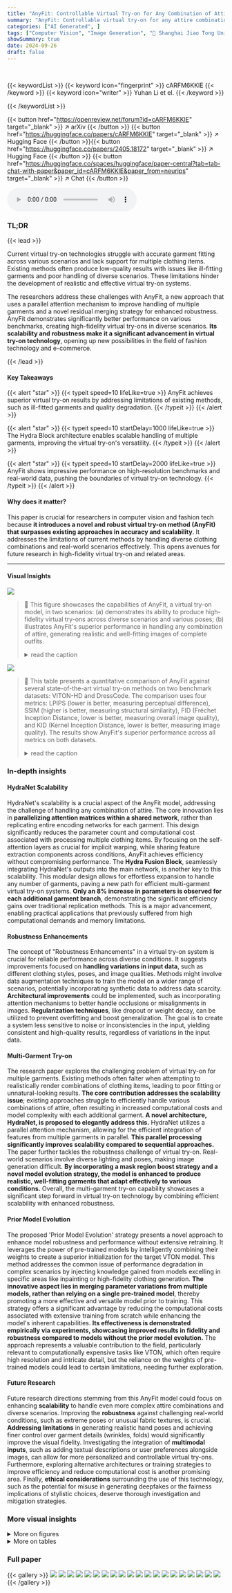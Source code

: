 ```yaml
---
title: "AnyFit: Controllable Virtual Try-on for Any Combination of Attire Across Any Scenario"
summary: "AnyFit: Controllable virtual try-on for any attire combination across any scenario, exceeding existing methods in accuracy and scalability."
categories: ["AI Generated", ]
tags: ["Computer Vision", "Image Generation", "🏢 Shanghai Jiao Tong University",]
showSummary: true
date: 2024-09-26
draft: false
---
```


<br>

{{< keywordList >}}
{{< keyword icon="fingerprint" >}} cARFM6KKlE {{< /keyword >}}
{{< keyword icon="writer" >}} Yuhan Li et el. {{< /keyword >}}
 
{{< /keywordList >}}

{{< button href="https://openreview.net/forum?id=cARFM6KKlE" target="_blank" >}}
↗ arXiv
{{< /button >}}
{{< button href="https://huggingface.co/papers/cARFM6KKlE" target="_blank" >}}
↗ Hugging Face
{{< /button >}}{{< button href="https://huggingface.co/papers/2405.18172" target="_blank" >}}
↗ Hugging Face
{{< /button >}}
{{< button href="https://huggingface.co/spaces/huggingface/paper-central?tab=tab-chat-with-paper&paper_id=cARFM6KKlE&paper_from=neurips" target="_blank" >}}
↗ Chat
{{< /button >}}




<audio controls>
    <source src="https://ai-paper-reviewer.com/cARFM6KKlE/podcast.wav" type="audio/wav">
    Your browser does not support the audio element.
</audio>


### TL;DR


{{< lead >}}

Current virtual try-on technologies struggle with accurate garment fitting across various scenarios and lack support for multiple clothing items.  Existing methods often produce low-quality results with issues like ill-fitting garments and poor handling of diverse scenarios.  These limitations hinder the development of realistic and effective virtual try-on systems.



The researchers address these challenges with AnyFit, a new approach that uses a parallel attention mechanism to improve handling of multiple garments and a novel residual merging strategy for enhanced robustness. AnyFit demonstrates significantly better performance on various benchmarks, creating high-fidelity virtual try-ons in diverse scenarios. **Its scalability and robustness make it a significant advancement in virtual try-on technology**, opening up new possibilities in the field of fashion technology and e-commerce.

{{< /lead >}}


#### Key Takeaways

{{< alert "star" >}}
{{< typeit speed=10 lifeLike=true >}} AnyFit achieves superior virtual try-on results by addressing limitations of existing methods, such as ill-fitted garments and quality degradation. {{< /typeit >}}
{{< /alert >}}

{{< alert "star" >}}
{{< typeit speed=10 startDelay=1000 lifeLike=true >}} The Hydra Block architecture enables scalable handling of multiple garments, improving the virtual try-on's versatility. {{< /typeit >}}
{{< /alert >}}

{{< alert "star" >}}
{{< typeit speed=10 startDelay=2000 lifeLike=true >}} AnyFit shows impressive performance on high-resolution benchmarks and real-world data, pushing the boundaries of virtual try-on technology. {{< /typeit >}}
{{< /alert >}}

#### Why does it matter?
This paper is crucial for researchers in computer vision and fashion tech because **it introduces a novel and robust virtual try-on method (AnyFit) that surpasses existing approaches in accuracy and scalability**.  It addresses the limitations of current methods by handling diverse clothing combinations and real-world scenarios effectively. This opens avenues for future research in high-fidelity virtual try-on and related areas.

------
#### Visual Insights



![](https://ai-paper-reviewer.com/cARFM6KKlE/figures_0_1.jpg)

> 🔼 This figure showcases the capabilities of AnyFit, a virtual try-on model, in two scenarios: (a) demonstrates its ability to produce high-fidelity virtual try-ons across diverse scenarios and various poses; (b) illustrates AnyFit's superior performance in handling any combination of attire, generating realistic and well-fitting images of complete outfits.
> <details>
> <summary>read the caption</summary>
> Figure 1: AnyFit shows superior try-ons for any combination of attire across any scenario.
> </details>





![](https://ai-paper-reviewer.com/cARFM6KKlE/tables_4_1.jpg)

> 🔼 This table presents a quantitative comparison of AnyFit against several state-of-the-art virtual try-on methods on two benchmark datasets: VITON-HD and DressCode.  The comparison uses four metrics: LPIPS (lower is better, measuring perceptual difference), SSIM (higher is better, measuring structural similarity), FID (Fréchet Inception Distance, lower is better, measuring overall image quality), and KID (Kernel Inception Distance, lower is better, measuring image quality).  The results show AnyFit's superior performance across all metrics on both datasets.
> <details>
> <summary>read the caption</summary>
> Table 1: Quantitative comparisons on the VITON-HD (12) and DressCode (16).
> </details>





### In-depth insights


#### HydraNet Scalability
HydraNet's scalability is a crucial aspect of the AnyFit model, addressing the challenge of handling any combination of attire.  The core innovation lies in **parallelizing attention matrices within a shared network**, rather than replicating entire encoding networks for each garment.  This design significantly reduces the parameter count and computational cost associated with processing multiple clothing items. By focusing on the self-attention layers as crucial for implicit warping, while sharing feature extraction components across conditions, AnyFit achieves efficiency without compromising performance. The **Hydra Fusion Block**, seamlessly integrating HydraNet's outputs into the main network, is another key to this scalability. This modular design allows for effortless expansion to handle any number of garments, paving a new path for efficient multi-garment virtual try-on systems.  **Only an 8% increase in parameters is observed for each additional garment branch**, demonstrating the significant efficiency gains over traditional replication methods.  This is a major advancement, enabling practical applications that previously suffered from high computational demands and memory limitations.

#### Robustness Enhancements
The concept of "Robustness Enhancements" in a virtual try-on system is crucial for reliable performance across diverse conditions.  It suggests improvements focused on **handling variations in input data**, such as different clothing styles, poses, and image qualities.  Methods might involve data augmentation techniques to train the model on a wider range of scenarios, potentially incorporating synthetic data to address data scarcity.  **Architectural improvements** could be implemented, such as incorporating attention mechanisms to better handle occlusions or misalignments in images.  **Regularization techniques**, like dropout or weight decay, can be utilized to prevent overfitting and boost generalization. The goal is to create a system less sensitive to noise or inconsistencies in the input, yielding consistent and high-quality results, regardless of variations in the input data.

#### Multi-Garment Try-on
The research paper explores the challenging problem of virtual try-on for multiple garments.  Existing methods often falter when attempting to realistically render combinations of clothing items, leading to poor fitting or unnatural-looking results.  **The core contribution addresses the scalability issue**; existing approaches struggle to efficiently handle various combinations of attire, often resulting in increased computational costs and model complexity with each additional garment. **A novel architecture, HydraNet, is proposed to elegantly address this.** HydraNet utilizes a parallel attention mechanism, allowing for the efficient integration of features from multiple garments in parallel.  **This parallel processing significantly improves scalability compared to sequential approaches.**   The paper further tackles the robustness challenge of virtual try-on. Real-world scenarios involve diverse lighting and poses, making image generation difficult.  **By incorporating a mask region boost strategy and a novel model evolution strategy, the model is enhanced to produce realistic, well-fitting garments that adapt effectively to various conditions.**  Overall, the multi-garment try-on capability showcases a significant step forward in virtual try-on technology by combining efficient scalability with enhanced robustness.

#### Prior Model Evolution
The proposed 'Prior Model Evolution' strategy presents a novel approach to enhance model robustness and performance without extensive retraining.  It leverages the power of pre-trained models by intelligently combining their weights to create a superior initialization for the target VTON model.  This method addresses the common issue of performance degradation in complex scenarios by injecting knowledge gained from models excelling in specific areas like inpainting or high-fidelity clothing generation. **The innovative aspect lies in merging parameter variations from multiple models, rather than relying on a single pre-trained model**, thereby promoting a more effective and versatile model prior to training. This strategy offers a significant advantage by reducing the computational costs associated with extensive training from scratch while enhancing the model's inherent capabilities.  **Its effectiveness is demonstrated empirically via experiments, showcasing improved results in fidelity and robustness compared to models without the prior model evolution.** The approach represents a valuable contribution to the field, particularly relevant to computationally expensive tasks like VTON, which often require high resolution and intricate detail, but the reliance on the weights of pre-trained models could lead to certain limitations, needing further exploration. 

#### Future Research
Future research directions stemming from this AnyFit model could focus on enhancing **scalability** to handle even more complex attire combinations and diverse scenarios.  Improving the **robustness** against challenging real-world conditions, such as extreme poses or unusual fabric textures, is crucial.  **Addressing limitations** in generating realistic hand poses and achieving finer control over garment details (wrinkles, folds) would significantly improve the visual fidelity.  Investigating the integration of **multimodal inputs**, such as adding textual descriptions or user preferences alongside images, can allow for more personalized and controllable virtual try-ons.  Furthermore, exploring alternative architectures or training strategies to improve efficiency and reduce computational cost is another promising area.  Finally, **ethical considerations** surrounding the use of this technology, such as the potential for misuse in generating deepfakes or the fairness implications of stylistic choices, deserve thorough investigation and mitigation strategies.


### More visual insights

<details>
<summary>More on figures
</summary>


![](https://ai-paper-reviewer.com/cARFM6KKlE/figures_2_1.jpg)

> 🔼 The figure shows the overall framework of AnyFit, a virtual try-on method. It consists of two main components: HydraNet and MainNet. HydraNet is responsible for encoding multiple garments and their features in parallel using Hydra Encoding Blocks. MainNet takes the encoded garment features, pose information, and masked person image as input. Hydra Fusion Blocks integrate features from HydraNet and MainNet. The final output is a try-on image of a person wearing the garments.
> <details>
> <summary>read the caption</summary>
> Figure 2: Overall framework of our method.
> </details>



![](https://ai-paper-reviewer.com/cARFM6KKlE/figures_4_1.jpg)

> 🔼 This figure compares the visual results of AnyFit against several other virtual try-on methods (IDM, OOTDiffusion, StableVITON, LADI-VTON, HR-VTON) on the VITON-HD dataset.  The comparison highlights AnyFit's ability to generate more detailed and realistically styled outfit images, showing superior garment fitting and overall appearance compared to the other methods. The yellow boxes highlight specific areas where the differences between AnyFit and other methods are most apparent.
> <details>
> <summary>read the caption</summary>
> Figure 3: Visual comparisons on VITON-HD. AnyFit displays superior details and outfit styling.
> </details>



![](https://ai-paper-reviewer.com/cARFM6KKlE/figures_5_1.jpg)

> 🔼 This figure compares the virtual try-on results of AnyFit with several state-of-the-art methods (IDM, OOTDiffusion, StableVITON, LADI-VTON, HR-VTON) on the VITON-HD dataset.  The comparison highlights AnyFit's superior performance in generating high-fidelity images with realistic details and accurate fitting, especially in terms of outfit styling and garment details. The images show the input garment, the input person, and the virtual try-on results from different models.  AnyFit achieves better results by generating more realistic-looking clothing with finer details and a better fit.
> <details>
> <summary>read the caption</summary>
> Figure 3: Visual comparisons on VITON-HD. AnyFit displays superior details and outfit styling.
> </details>



![](https://ai-paper-reviewer.com/cARFM6KKlE/figures_6_1.jpg)

> 🔼 This figure compares AnyFit's performance with other methods (VTON-concat, IDM-2Stage, Paint by example) on the DressCode-multiple dataset for multi-garment try-on.  It showcases AnyFit's ability to seamlessly integrate different garments, maintaining accurate length and style consistency.  The results highlight AnyFit's superior performance in producing visually pleasing and realistic multi-garment try-on images compared to baseline methods.
> <details>
> <summary>read the caption</summary>
> Figure 5: Visual comparisons on the DressCode-multiple. AnyFit exhibits an elegant integration between upper and lower garments, accurate length control, and appropriate overall styling.
> </details>



![](https://ai-paper-reviewer.com/cARFM6KKlE/figures_6_2.jpg)

> 🔼 This figure demonstrates the effectiveness of the Prior Model Evolution and Adaptive Mask Boost strategies.  (a) compares model performance with different initializations to show how the evolution strategy improves results. (b) illustrates how previous models relied on accurate masks, while AnyFit overcomes the mask limitations. (c) shows the impact of different balancing coefficients on the model, demonstrating its adaptability. Finally, (d) explores the sensitivity of the model to mask aspect ratio, indicating the model's ability to automatically determine correct garment length.
> <details>
> <summary>read the caption</summary>
> Figure 6: Visual validation about model evolution and mask boost in (a), (c), (d). We also provide visual results about mask reliance in (b) found in previous work.
> </details>



![](https://ai-paper-reviewer.com/cARFM6KKlE/figures_7_1.jpg)

> 🔼 This figure shows an ablation study on the AnyFit model.  By selectively removing self-attention connections in different parts of the HydraNet and MainNet, the researchers identified the self-attention layers between the up blocks as the most critical components for model performance. Removing these connections significantly impacts the quality of the output.
> <details>
> <summary>read the caption</summary>
> Figure 7: We separately cut off the self-attention injections between different blocks of HydraNet and MainNet, as well as the image features from IP-Adapter in cross-attention layers. The results show that the self-attention layers between the up blocks are the decisive factor affecting the performance.
> </details>



![](https://ai-paper-reviewer.com/cARFM6KKlE/figures_9_1.jpg)

> 🔼 This figure presents a visual comparison of ablation experiments on the AnyFit model.  The left side shows results without Prior Model Evolution, highlighting reduced fabric detail and less realistic textures. The right side shows results with Hydra Blocks, demonstrating improved intersections and a more natural look for upper and lower garments.
> <details>
> <summary>read the caption</summary>
> Figure 8: Visual ablation study. Without Prior Model Evolution, AnyFit suffers reduced fabric detail and less realistic textures. While Hydra Blocks improve intersections of upper and lower garments.
> </details>



![](https://ai-paper-reviewer.com/cARFM6KKlE/figures_14_1.jpg)

> 🔼 This figure shows how controllable AnyFit is with text prompts.  By changing the text prompt, different styles of the same garment can be generated.  The figure demonstrates this by showing four different variations of two garments—a pink hoodie and a black and red jacket—all generated with different text prompts.
> <details>
> <summary>read the caption</summary>
> Figure 9: By adjusting the prompt, AnyFit is able to achieve variations in VTON apparel styles.
> </details>



![](https://ai-paper-reviewer.com/cARFM6KKlE/figures_15_1.jpg)

> 🔼 This figure shows a visual comparison of virtual try-on results generated by AnyFit and other state-of-the-art methods on the VITON-HD dataset.  The comparison highlights AnyFit's superior performance in terms of detail preservation (e.g., patterns, textures) and overall outfit styling, showcasing its improved ability to generate realistic and well-fitting virtual try-ons.
> <details>
> <summary>read the caption</summary>
> Figure 3: Visual comparisons on VITON-HD. AnyFit displays superior details and outfit styling.
> </details>



![](https://ai-paper-reviewer.com/cARFM6KKlE/figures_16_1.jpg)

> 🔼 This figure compares the results of virtual try-ons generated using two different models: one with the Hydra Block and one without. The images show that the model without the Hydra Block struggles to seamlessly blend the top and bottom garments, resulting in noticeable artifacts and inconsistencies at their junction. In contrast, the model with the Hydra Block produces more natural and realistic-looking try-ons, with smooth transitions between the top and bottom garments.
> <details>
> <summary>read the caption</summary>
> Figure 11: Visual comparisons on the DressCode-multiple. Model lacking the Hydra Block is more prone to producing artifacts at the junction of the top and bottom garments.
> </details>



![](https://ai-paper-reviewer.com/cARFM6KKlE/figures_17_1.jpg)

> 🔼 This figure demonstrates the capabilities of the AnyFit model.  Subfigure (a) shows high-fidelity virtual try-ons across different scenarios, showcasing the model's robustness in various settings.  Subfigure (b) highlights AnyFit's ability to accurately render any combination of clothing items, demonstrating the model's scalability and adaptability.  Overall, the figure visually showcases AnyFit's superior performance in creating realistic and well-fitting virtual try-ons.
> <details>
> <summary>read the caption</summary>
> Figure 1: AnyFit shows superior try-ons for any combination of attire across any scenario.
> </details>



![](https://ai-paper-reviewer.com/cARFM6KKlE/figures_18_1.jpg)

> 🔼 This figure shows a comparison of image generation results with and without the Prior Model Evolution technique, at different CFG (classifier-free guidance) weights. It demonstrates that the Prior Model Evolution method enhances the realism of the generated images by improving color saturation, detail preservation, and harmonization of lighting and shadows with the background.
> <details>
> <summary>read the caption</summary>
> Figure 13: Visual validation of the role of Prior Model Evolution in various CFG weights without any training. Outputs without Prior Model Evolution typically feature oversaturated colors and the absence of detailed wrinkles, as well as lighting and shadows that do not harmonize with the background. Best viewed when zoomed in.
> </details>



![](https://ai-paper-reviewer.com/cARFM6KKlE/figures_19_1.jpg)

> 🔼 The figure shows examples of the DressCode-multiple dataset used for multi-garment virtual try-on experiments.  It presents three types of image triplets: (a) training data using a flat lay upper garment image and cropped lower garment image from a person image; (b) training data using a cropped upper garment image and a flat lay lower garment image from a person image; and (c) testing data with similar triplet structures.  The dataset is designed to present more challenging scenarios for evaluating models' abilities to handle different garment combinations and poses.
> <details>
> <summary>read the caption</summary>
> Figure 14: Examples of the DressCode-multiple dataset.
> </details>



![](https://ai-paper-reviewer.com/cARFM6KKlE/figures_22_1.jpg)

> 🔼 This figure presents a visual comparison of virtual try-on results on a proprietary dataset.  It shows the input garment and person images side-by-side with the output generated by AnyFit and other competing methods (IDM, StableVTON, DCI-VTON, and LADI-VTON).  The comparison highlights AnyFit's superior garment detail, fit, and styling compared to the other approaches. Zooming in is recommended to fully appreciate the differences in image quality.
> <details>
> <summary>read the caption</summary>
> Figure 15: More visual comparisons on the proprietary dataset. AnyFit displays superior garment details and outfit styling. Best viewed when zoomed in.
> </details>



![](https://ai-paper-reviewer.com/cARFM6KKlE/figures_23_1.jpg)

> 🔼 This figure presents a visual comparison of virtual try-on results generated by AnyFit and other state-of-the-art methods (IDM, OOTDiffusion, StableVITON, LADI-VTON, HR-VTON) on the VITON-HD dataset.  It highlights AnyFit's superior performance in generating high-fidelity results with detailed textures and accurate garment fitting, surpassing the quality of the other methods shown.  Different aspects of clothing styles are compared in the image.
> <details>
> <summary>read the caption</summary>
> Figure 3: Visual comparisons on VITON-HD. AnyFit displays superior details and outfit styling.
> </details>



![](https://ai-paper-reviewer.com/cARFM6KKlE/figures_24_1.jpg)

> 🔼 This figure showcases the capabilities of AnyFit, a virtual try-on model. The top row (a) demonstrates AnyFit's ability to generate high-fidelity virtual try-ons across different scenarios. The bottom row (b) highlights AnyFit's capacity to handle various attire combinations, suggesting that it can seamlessly integrate multiple garments into a realistic virtual try-on image.
> <details>
> <summary>read the caption</summary>
> Figure 1: AnyFit shows superior try-ons for any combination of attire across any scenario.
> </details>



![](https://ai-paper-reviewer.com/cARFM6KKlE/figures_25_1.jpg)

> 🔼 This figure shows a series of visual results obtained using the AnyFit model on the DressCode test dataset.  The model was trained using the DressCode training dataset. The images are organized into three columns representing 'Upper body', 'Lower body', and 'Dresses'. Each column presents several examples of clothing items paired with a model wearing the clothes.  The images are intended to be viewed at a larger scale to fully appreciate the detail and quality of the generated virtual try-ons.
> <details>
> <summary>read the caption</summary>
> Figure 18: More visual results on the DressCode test data by AnyFit trained on DressCode training data. Best viewed when zoomed in.
> </details>



</details>




<details>
<summary>More on tables
</summary>


![](https://ai-paper-reviewer.com/cARFM6KKlE/tables_7_1.jpg)
> 🔼 This table presents a quantitative comparison of AnyFit against several baseline virtual try-on methods on two benchmark datasets: VITON-HD and DressCode.  The comparison uses four metrics: LPIPS (lower is better, measuring perceptual difference), SSIM (higher is better, measuring structural similarity), FID (Frechet Inception Distance, lower is better, measuring image quality), and KID (Kernel Inception Distance, lower is better, measuring image quality).  The results show AnyFit's superior performance across all metrics on both datasets.
> <details>
> <summary>read the caption</summary>
> Table 1: Quantitative comparisons on the VITON-HD (12) and DressCode (16).
> </details>

![](https://ai-paper-reviewer.com/cARFM6KKlE/tables_8_1.jpg)
> 🔼 This table presents a quantitative comparison of different methods for multi-garment virtual try-on using the DressCode-multiple dataset.  It compares the Fréchet Inception Distance (FID), Kernel Inception Distance (KID), and inference time increase compared to single-garment try-on for several methods including AnyFit, IDM-2Stage, and VTON-concat.  Lower FID and KID scores indicate better image quality, while a lower time increase suggests greater efficiency.
> <details>
> <summary>read the caption</summary>
> Table 2: Quantitative comparisons on the DressCode-multiple. The 'Time' represents the inference time increase compared to its single-garment try-on.
> </details>

![](https://ai-paper-reviewer.com/cARFM6KKlE/tables_8_2.jpg)
> 🔼 This table presents a quantitative comparison of different virtual try-on models on a proprietary dataset.  The FID (Fréchet Inception Distance) and KID (Kernel Inception Distance) scores are used to evaluate the quality of the generated images. Lower scores indicate better image quality.  The table shows results for several state-of-the-art models (LADI-VTON, DCI-VTON, StableVTON, IDM) and two versions of the AnyFit model: one trained on the VITON-HD dataset and another trained on the proprietary dataset. The results demonstrate AnyFit's superior performance, particularly when trained on the proprietary dataset.
> <details>
> <summary>read the caption</summary>
> Table 3: Comparisons on proprietary dataset. AnyFit (xxx) is trained only on xxx dataset.
> </details>

![](https://ai-paper-reviewer.com/cARFM6KKlE/tables_9_1.jpg)
> 🔼 This table presents the results of ablation studies performed on the DressCode-multiple and proprietary datasets. It compares the performance of the full AnyFit model against versions where specific components (Hydra Blocks, Prior Model Evolution, and Adaptive Mask Boost) have been removed. The metrics used for evaluation are LPIPS, SSIM, FID, and KID.  Lower LPIPS and KID scores, and higher SSIM scores indicate better performance. The results show that all three components contribute significantly to AnyFit's performance.
> <details>
> <summary>read the caption</summary>
> Table 4: Quantitative ablation study.
> </details>

![](https://ai-paper-reviewer.com/cARFM6KKlE/tables_21_1.jpg)
> 🔼 This table presents a quantitative comparison of AnyFit against several state-of-the-art virtual try-on methods on two benchmark datasets: VITON-HD and DressCode.  The comparison uses four metrics: LPIPS (perceptual image similarity), SSIM (structural similarity), FID (Fréchet Inception Distance), and KID (Kernel Inception Distance). Lower LPIPS and FID scores, and higher SSIM scores indicate better performance.  The results show AnyFit's superior performance across all metrics on both datasets.
> <details>
> <summary>read the caption</summary>
> Table 1: Quantitative comparisons on the VITON-HD (12) and DressCode (16).
> </details>

</details>




### Full paper

{{< gallery >}}
<img src="https://ai-paper-reviewer.com/cARFM6KKlE/1.png" class="grid-w50 md:grid-w33 xl:grid-w25" />
<img src="https://ai-paper-reviewer.com/cARFM6KKlE/2.png" class="grid-w50 md:grid-w33 xl:grid-w25" />
<img src="https://ai-paper-reviewer.com/cARFM6KKlE/3.png" class="grid-w50 md:grid-w33 xl:grid-w25" />
<img src="https://ai-paper-reviewer.com/cARFM6KKlE/4.png" class="grid-w50 md:grid-w33 xl:grid-w25" />
<img src="https://ai-paper-reviewer.com/cARFM6KKlE/5.png" class="grid-w50 md:grid-w33 xl:grid-w25" />
<img src="https://ai-paper-reviewer.com/cARFM6KKlE/6.png" class="grid-w50 md:grid-w33 xl:grid-w25" />
<img src="https://ai-paper-reviewer.com/cARFM6KKlE/7.png" class="grid-w50 md:grid-w33 xl:grid-w25" />
<img src="https://ai-paper-reviewer.com/cARFM6KKlE/8.png" class="grid-w50 md:grid-w33 xl:grid-w25" />
<img src="https://ai-paper-reviewer.com/cARFM6KKlE/9.png" class="grid-w50 md:grid-w33 xl:grid-w25" />
<img src="https://ai-paper-reviewer.com/cARFM6KKlE/10.png" class="grid-w50 md:grid-w33 xl:grid-w25" />
<img src="https://ai-paper-reviewer.com/cARFM6KKlE/11.png" class="grid-w50 md:grid-w33 xl:grid-w25" />
<img src="https://ai-paper-reviewer.com/cARFM6KKlE/12.png" class="grid-w50 md:grid-w33 xl:grid-w25" />
<img src="https://ai-paper-reviewer.com/cARFM6KKlE/13.png" class="grid-w50 md:grid-w33 xl:grid-w25" />
<img src="https://ai-paper-reviewer.com/cARFM6KKlE/14.png" class="grid-w50 md:grid-w33 xl:grid-w25" />
<img src="https://ai-paper-reviewer.com/cARFM6KKlE/15.png" class="grid-w50 md:grid-w33 xl:grid-w25" />
<img src="https://ai-paper-reviewer.com/cARFM6KKlE/16.png" class="grid-w50 md:grid-w33 xl:grid-w25" />
<img src="https://ai-paper-reviewer.com/cARFM6KKlE/17.png" class="grid-w50 md:grid-w33 xl:grid-w25" />
<img src="https://ai-paper-reviewer.com/cARFM6KKlE/18.png" class="grid-w50 md:grid-w33 xl:grid-w25" />
<img src="https://ai-paper-reviewer.com/cARFM6KKlE/19.png" class="grid-w50 md:grid-w33 xl:grid-w25" />
<img src="https://ai-paper-reviewer.com/cARFM6KKlE/20.png" class="grid-w50 md:grid-w33 xl:grid-w25" />
{{< /gallery >}}